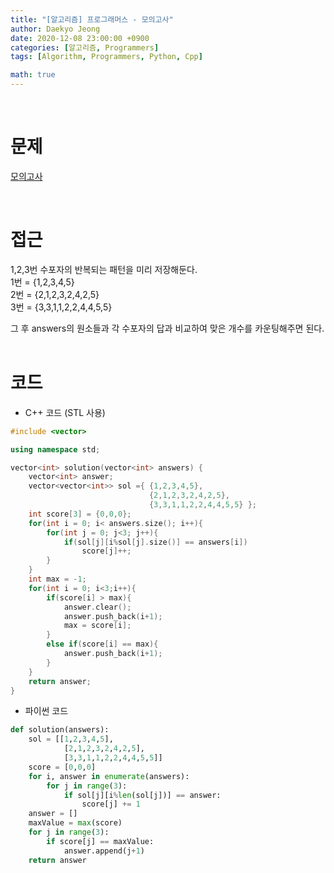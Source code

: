 ```yaml
---
title: "[알고리즘] 프로그래머스 - 모의고사"
author: Daekyo Jeong
date: 2020-12-08 23:00:00 +0900
categories: [알고리즘, Programmers]
tags: [Algorithm, Programmers, Python, Cpp]

math: true
---
```


<br/>

# **문제**


[모의고사](https://programmers.co.kr/learn/courses/30/lessons/42840)

<br/>

# **접근**

1,2,3번 수포자의 반복되는 패턴을 미리 저장해둔다.  
1번 = {1,2,3,4,5}  
2번 = {2,1,2,3,2,4,2,5}  
3번 = {3,3,1,1,2,2,4,4,5,5}  

그 후 answers의 원소들과 각 수포자의 답과 비교하여 맞은 개수를 카운팅해주면 된다.  
<br/>

# **코드**

- C++ 코드 (STL 사용)

```cpp
#include <vector>

using namespace std;

vector<int> solution(vector<int> answers) {
    vector<int> answer;
    vector<vector<int>> sol ={ {1,2,3,4,5},
                               {2,1,2,3,2,4,2,5},
                               {3,3,1,1,2,2,4,4,5,5} };
    int score[3] = {0,0,0};
    for(int i = 0; i< answers.size(); i++){
        for(int j = 0; j<3; j++){
            if(sol[j][i%sol[j].size()] == answers[i])
                score[j]++;
        }
    }
    int max = -1;
    for(int i = 0; i<3;i++){
        if(score[i] > max){
            answer.clear();
            answer.push_back(i+1);
            max = score[i];
        }
        else if(score[i] == max){
            answer.push_back(i+1);
        }
    }
    return answer;
}
```

- 파이썬 코드   

```py
def solution(answers):
    sol = [[1,2,3,4,5],
            [2,1,2,3,2,4,2,5],
            [3,3,1,1,2,2,4,4,5,5]]
    score = [0,0,0]
    for i, answer in enumerate(answers):
        for j in range(3):
            if sol[j][i%len(sol[j])] == answer:
                score[j] += 1
    answer = []
    maxValue = max(score)
    for j in range(3):
        if score[j] == maxValue:
            answer.append(j+1)
    return answer
```

<br/>
